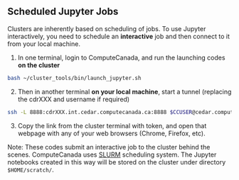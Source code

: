 ## Scheduled Jupyter Jobs
Clusters are inherently based on scheduling of jobs. To use Jupyter interactively, you need to schedule an **interactive** job and then connect to it from your local machine.

1. In one terminal, login to ComputeCanada, and run the launching codes **on the cluster**
```bash
bash ~/cluster_tools/bin/launch_jupyter.sh
```

2. Then in another terminal **on your local machine**, start a tunnel (replacing the cdrXXX and username if required)
```bash
ssh -L 8888:cdrXXX.int.cedar.computecanada.ca:8888 $CCUSER@cedar.computecanada.ca -N -f
```

3. Copy the link from the cluster terminal with token, and open that webpage with any of your web browsers (Chrome, Firefox, etc).

Note: These codes submit an interactive job to the cluster behind the scenes. ComputeCanada uses [SLURM](https://docs.computecanada.ca/wiki/Running_jobs) scheduling system. The Jupyter notebooks created in this way will be stored on the cluster under directory `$HOME/scratch/`.
